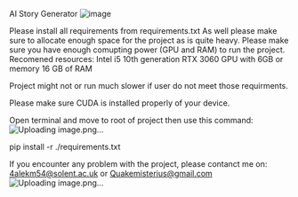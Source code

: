 AI Story Generator
![image](https://user-images.githubusercontent.com/55873838/186183794-05e75e85-5d77-4aaf-8e42-7052cbead40a.png)






Please install all requirements from requirements.txt
As well please make sure to allocate enough space for the project as is quite heavy. 
Please make sure you have enough comupting power (GPU and RAM) to run the project. 
Recomened resources:
Intel i5 10th generation
RTX 3060 GPU with 6GB or memory
16 GB of RAM

Project might not or run much slower if user do not meet those requirments. 

Please make sure CUDA is installed properly of your device. 

Open terminal and move to root of project then use this command:![Uploading image.png…]()

pip install -r ./requirements.txt

If you encounter any problem with the project, please contanct me on:
4alekm54@solent.ac.uk
or
Quakemisterius@gmail.com
![Uploading image.png…]()
